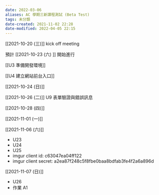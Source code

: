 ```yaml
---
date: 2022-03-06
aliases: AC 學期三新課程測試 (Beta Test)
tags: 未分類 
date-created: 2021-11-02 22:28
date-modified: 2022-04-05 22:15
---
```


[[2021-10-20 (三)]] kick off meeting

預計 [[2021-10-23 (六) ]] 開始進行

[[U3 準備開發環境]]

[[U4 建立網站前台入口]]

[[2021-10-24 (日)]]

[[2021-10-26 (二)]] U9 表單驗證與錯誤訊息

[[2021-10-28 (四)]]

[[2021-11-01 (一)]]

[[2021-11-06 (六)]] 
- U23
- U24
- U25
- imgur client id: c63047ea04ff122
- imgur client secret: a2ea87f248c5f8fbe0baa8bdfab3fe4f2a6a896d

[[2021-11-07 (日)]]
- U26
- 作業 A1